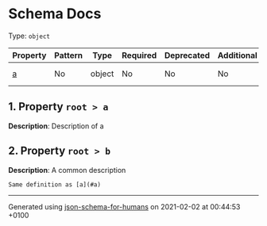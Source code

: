 

# Schema Docs

Type: `object`

| Property | Pattern | Type | Required | Deprecated | Additional | Description |
| -------- | ------- | ---- | -------- | ---------- | ---------- | ----------- |
| [a](#a)|No|object|No|No| No|Description of a|| [b](#b)|No|object|No|No| No|A common description|

##  <a name="a"></a>1.  Property `root > a`

**Description**:  Description of a

##  <a name="b"></a>2.  Property `root > b`

**Description**:  A common description

    Same definition as [a](#a)

----------------------------------------------------------------------------------------------------------------------------
Generated using [json-schema-for-humans](https://github.com/coveooss/json-schema-for-humans) on 2021-02-02 at 00:44:53 +0100